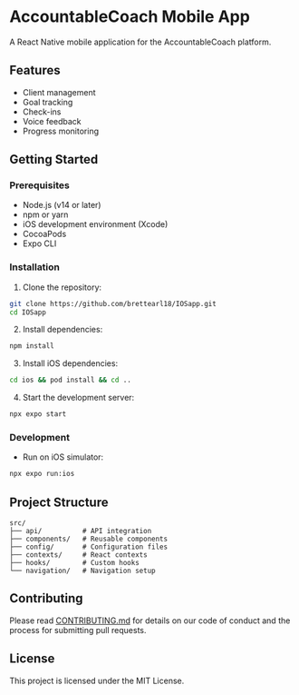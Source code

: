 # AccountableCoach Mobile App

A React Native mobile application for the AccountableCoach platform.

## Features

- Client management
- Goal tracking
- Check-ins
- Voice feedback
- Progress monitoring

## Getting Started

### Prerequisites

- Node.js (v14 or later)
- npm or yarn
- iOS development environment (Xcode)
- CocoaPods
- Expo CLI

### Installation

1. Clone the repository:
```bash
git clone https://github.com/brettearl18/IOSapp.git
cd IOSapp
```

2. Install dependencies:
```bash
npm install
```

3. Install iOS dependencies:
```bash
cd ios && pod install && cd ..
```

4. Start the development server:
```bash
npx expo start
```

### Development

- Run on iOS simulator:
```bash
npx expo run:ios
```

## Project Structure

```
src/
├── api/          # API integration
├── components/   # Reusable components
├── config/       # Configuration files
├── contexts/     # React contexts
├── hooks/        # Custom hooks
└── navigation/   # Navigation setup
```

## Contributing

Please read [CONTRIBUTING.md](CONTRIBUTING.md) for details on our code of conduct and the process for submitting pull requests.

## License

This project is licensed under the MIT License.
